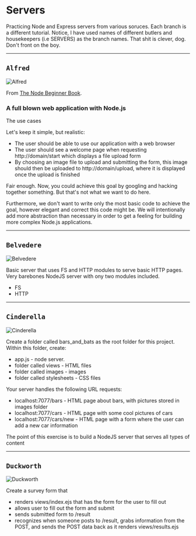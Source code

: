# Servers
Practicing Node and Express servers from various soruces. Each branch is a different tutorial. Notice, I have used names of different butlers and housekeepers (i.e SERVERS) as the branch names. That shit is clever, dog. Don't front on the boy.
___

## `Alfred`
![`Alfred`](http://cdn.fansided.com/wp-content/blogs.dir/314/files/2014/04/alfred-pennyworth.jpg)  

From [The Node Beginner Book](http://www.nodebeginner.org/).

### A full blown web application with Node.js

The use cases

Let's keep it simple, but realistic:
* The user should be able to use our application with a web browser
* The user should see a welcome page when requesting http://domain/start which displays a file upload form
* By choosing an image file to upload and submitting the form, this image should then be uploaded to http://domain/upload, where it is displayed once the upload is finished

Fair enough. Now, you could achieve this goal by googling and hacking together something. But that's not what we want to do here.

Furthermore, we don't want to write only the most basic code to achieve the goal, however elegant and correct this code might be. We will intentionally add more abstraction than necessary in order to get a feeling for building more complex Node.js applications.
___

## `Belvedere`
![`Belvedere`](http://newsite.annotatedmst.com/tinymce/plugins/moxiemanager/data/files/Operation%20007/mr%20belvedere.png)  

Basic server that uses FS and HTTP modules to serve basic HTTP pages. Very barebones NodeJS server with ony two modules included.

* FS
* HTTP

___

## `Cinderella`
![`Cinderella`](http://studentweb.cortland.edu/SuMin.Son/pic/disney2.jpg)  

Create a folder called bars_and_bats as the root folder for this project.  Within this folder, create:

* app.js - node server.
* folder called views - HTML files
* folder called images - images
* folder called stylesheets - CSS files

Your server handles the following URL requests:
* localhost:7077/bars - HTML page about bars, with pictures stored in images folder
* localhost:7077/cars - HTML page with some cool pictures of cars
* localhost:7077/cars/new - HTML page with a form where the user can add a new car information

The point of this exercise is to build a NodeJS server that serves all types of content
___

## `Duckworth`
![`Duckworth`](http://wondersofdisney.yolasite.com/resources/toondis/ducktales/duckworth.gif)  

Create a survey form that
* renders views/index.ejs that has the form for the user to fill out
* allows user to fill out the form and submit
* sends submitted form to /result
* recognizes when someone posts to /result, grabs information from the POST, and sends the POST data back as it renders views/results.ejs
